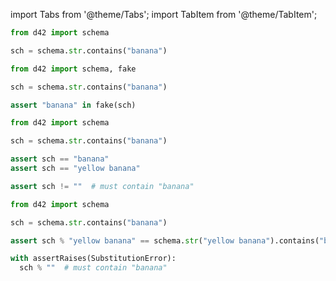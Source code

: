 import Tabs from '@theme/Tabs';
import TabItem from '@theme/TabItem';

<Tabs defaultValue={props.defaultTab}>
  <TabItem value="declare">

```python
from d42 import schema

sch = schema.str.contains("banana")
```

  </TabItem>

  <TabItem value="generate">

```python
from d42 import schema, fake

sch = schema.str.contains("banana")

assert "banana" in fake(sch)
```

  </TabItem>

  <TabItem value="validate">

```python
from d42 import schema

sch = schema.str.contains("banana")

assert sch == "banana"
assert sch == "yellow banana"
```

```python
assert sch != ""  # must contain "banana"
```

  </TabItem>

  <TabItem value="substitute">

```python
from d42 import schema

sch = schema.str.contains("banana")

assert sch % "yellow banana" == schema.str("yellow banana").contains("banana")
```

```python
with assertRaises(SubstitutionError):
  sch % ""  # must contain "banana"
```

  </TabItem>

</Tabs>
